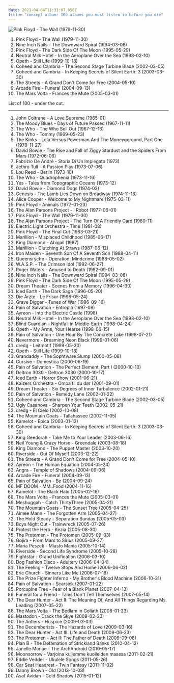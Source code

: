 ```yaml
---
date: 2021-04-04T11:31:07.050Z
title: "concept album: 100 albums you must listen to before you die"
---
```

![Pink Floyd - The Wall (1979-11-30)](http://coverartarchive.org/release/d4611812-e7cd-42bf-885a-b1cea9fd52bc/9371075020-500.jpg "Pink Floyd - The Wall (1979-11-30)")
<ol class="albums">
<li data-cover="http://coverartarchive.org/release/d4611812-e7cd-42bf-885a-b1cea9fd52bc/9371075020-500.jpg" data-tags="progressive rock" role="button">Pink Floyd - The Wall (1979-11-30)</li>
<li data-cover="http://coverartarchive.org/release/ab64976f-52a8-44e7-9aa3-d6703604bc2f/7159970718-500.jpg" data-tags="industrial, industrial rock" role="button">Nine Inch Nails - The Downward Spiral (1994-03-08)</li>
<li data-cover="http://coverartarchive.org/release/24ce2ec1-7b23-32f8-a92c-c576e054159b/16049538493-500.jpg" data-tags="progressive rock" role="button">Pink Floyd - The Dark Side Of The Moon (1995-05-29)</li>
<li data-cover="http://coverartarchive.org/release/66d845f4-e781-38b5-84af-c9e6fecf125d/21130335998-500.jpg" data-tags="indie, indie rock" role="button">Neutral Milk Hotel - In the Aeroplane Over the Sea (1998-02-10)</li>
<li data-cover="http://coverartarchive.org/release/c649c5c3-8abb-33e7-a62f-2be00043813c/9230662289-500.jpg" data-tags="progressive metal, progressive death metal" role="button">Opeth - Still Life (1999-10-18)</li>
<li data-cover="http://coverartarchive.org/release/2ab5fdc1-c24e-4f08-bc3b-ab291f515349/6572317296-500.jpg" data-tags="progressive rock" role="button">Coheed and Cambria - The Second Stage Turbine Blade (2002-03-05)</li>
<li data-cover="https://via.placeholder.com/450" data-tags="progressive rock" role="button">Coheed and Cambria - In Keeping Secrets of Silent Earth: 3 (2003-03-30)</li>
<li data-cover="http://coverartarchive.org/release/2e24044e-a62d-38cd-a81c-bb18568d69f7/16604406384-500.jpg" data-tags="hip-hop, hip hop" role="button">The Streets - A Grand Don't Come for Free (2004-05-10)</li>
<li data-cover="http://coverartarchive.org/release/26cdc327-38f2-4200-b5dc-f2fa0e13fcfe/1189320642-500.jpg" data-tags="indie rock" role="button">Arcade Fire - Funeral (2004-09-13)</li>
<li data-cover="http://coverartarchive.org/release/95973de7-ddf0-3322-81ea-9f636175bd79/16361971618-500.jpg" data-tags="progressive rock" role="button">The Mars Volta - Frances the Mute (2005-03-01)</li>
</ol>
List of 100 - under the cut.
<!-- more -->

_________________

<ol class="albums">
<li data-cover="http://coverartarchive.org/release/eb5f77b4-1201-4df8-9d5c-76bc417ebd66/14047816005-500.jpg" data-tags="jazz" role="button">
John Coltrane - A Love Supreme (1965-01)
</li>
<li data-cover="http://coverartarchive.org/release/f3bdf87d-550b-3f8e-b8f1-81a62d051a84/7926647371-500.jpg" data-tags="classic rock, progressive rock" role="button">
The Moody Blues - Days of Future Passed (1967-11-11)
</li>
<li data-cover="http://coverartarchive.org/release/dd8d891c-6664-41a5-8a59-8c82b5043068/16044068476-500.jpg" data-tags="rock, classic rock, 60s" role="button">
The Who - The Who Sell Out (1967-12-16)
</li>
<li data-cover="https://img.discogs.com/KQQisbhZUwl8QSf4_VxYHbVmcsk=/fit-in/523x512/filters:strip_icc():format(jpeg):mode_rgb():quality(90)/discogs-images/R-1435912-1219542672.jpeg.jpg" data-tags="rock opera, classic rock, rock" role="button">
The Who - Tommy (1969-05-23)
</li>
<li data-cover="https://img.discogs.com/sQAZsaA_cZEcU9n-eSJam8BDU0Q=/fit-in/600x600/filters:strip_icc():format(jpeg):mode_rgb():quality(90)/discogs-images/R-6029393-1409234353-8744.jpeg.jpg" data-tags="classic rock, rock, 70s" role="button">
The Kinks - Lola Versus Powerman And The Moneygoround, Part One (1970-11-27)
</li>
<li data-cover="http://coverartarchive.org/release/da4db8d1-13b2-3d5e-a447-e2ad7733476a/3833715017-500.jpg" data-tags="glam rock" role="button">
David Bowie - The Rise and Fall of Ziggy Stardust and the Spiders From Mars (1972-06-06)
</li>
<li data-cover="https://img.discogs.com/AFP294PSYnx-xDFZNcmGXM5m4Yc=/fit-in/500x480/filters:strip_icc():format(jpeg):mode_rgb():quality(90)/discogs-images/R-5456952-1393924915-7816.jpeg.jpg" data-tags="concept album, italy" role="button">
Fabrizio De André - Storia Di Un Impiegato (1973)
</li>
<li data-cover="http://coverartarchive.org/release/8ed99b83-6abc-402e-b723-b036b9441fc4/12733158344-500.jpg" data-tags="progressive rock" role="button">
Jethro Tull - A Passion Play (1973-07-06)
</li>
<li data-cover="http://coverartarchive.org/release/1bbac75e-ce53-4508-9096-54415e9a1177/4584669129-500.jpg" data-tags="70s" role="button">
Lou Reed - Berlin (1973-10)
</li>
<li data-cover="http://coverartarchive.org/release/db268a28-85a0-4afe-8779-609de7df4b9b/27745398432-500.jpg" data-tags="rock, classic rock, 70s, rock opera" role="button">
The Who - Quadrophenia (1973-11-16)
</li>
<li data-cover="https://img.discogs.com/zRaJPERMIJk19NpxUQ-3-KSB0rU=/fit-in/600x601/filters:strip_icc():format(jpeg):mode_rgb():quality(90)/discogs-images/R-1424009-1320333836.jpeg.jpg" data-tags="progressive rock" role="button">
Yes - Tales from Topographic Oceans (1973-12)
</li>
<li data-cover="http://coverartarchive.org/release/ac6a3bdd-4d2e-38e8-ba6e-33cecf128b18/14101003831-500.jpg" data-tags="glam rock, 70s" role="button">
David Bowie - Diamond Dogs (1974-03)
</li>
<li data-cover="http://coverartarchive.org/release/5f85c80f-d33a-430f-be13-cec775a9bd04/6040849759-500.jpg" data-tags="progressive rock" role="button">
Genesis - The Lamb Lies Down on Broadway (1974-11-18)
</li>
<li data-cover="http://coverartarchive.org/release/287a0f2c-53da-4fac-b254-f004e350fe82/14956557712-500.jpg" data-tags="hard rock, rock" role="button">
Alice Cooper - Welcome to My Nightmare (1975-03-11)
</li>
<li data-cover="http://coverartarchive.org/release/32f76eef-5004-3e80-bdf8-912298896134/14402610216-500.jpg" data-tags="progressive rock" role="button">
Pink Floyd - Animals (1977-01-23)
</li>
<li data-cover="http://coverartarchive.org/release/b4f7256c-bab4-4c4e-a536-6bf05af3b24e/3701983982-500.jpg" data-tags="progressive rock" role="button">
The Alan Parsons Project - I Robot (1977-06-01)
</li>
<li data-cover="http://coverartarchive.org/release/d4611812-e7cd-42bf-885a-b1cea9fd52bc/9371075020-500.jpg" data-tags="progressive rock" role="button">
Pink Floyd - The Wall (1979-11-30)
</li>
<li data-cover="http://coverartarchive.org/release/96436fe6-745b-3e4c-bbb7-4fd38ae98da4/10252980735-500.jpg" data-tags="progressive rock, classic rock" role="button">
The Alan Parsons Project - The Turn Of A Friendly Card (1980-11)
</li>
<li data-cover="http://coverartarchive.org/release/3b2d1c75-5ba2-44e1-8b09-449d893e229a/9699513967-500.jpg" data-tags="80s, symphonic rock, electric light orchestra" role="button">
Electric Light Orchestra - Time (1981-08)
</li>
<li data-cover="https://via.placeholder.com/450" data-tags="progressive rock" role="button">
Pink Floyd - The Final Cut (1983-03-21)
</li>
<li data-cover="https://via.placeholder.com/450" data-tags="progressive rock" role="button">
Marillion - Misplaced Childhood (1985-06-17)
</li>
<li data-cover="http://coverartarchive.org/release/0dcf0812-3064-38d3-a234-74a7084ad634/23757549091-500.jpg" data-tags="heavy metal" role="button">
King Diamond - Abigail (1987)
</li>
<li data-cover="http://coverartarchive.org/release/459b027b-c7d0-3f1c-9c49-1216179260c0/12905663035-500.jpg" data-tags="progressive rock" role="button">
Marillion - Clutching At Straws (1987-06-12)
</li>
<li data-cover="https://img.discogs.com/26EJQK-uA-jRDmUEhsyC7bhWiJA=/fit-in/600x524/filters:strip_icc():format(jpeg):mode_rgb():quality(90)/discogs-images/R-3446596-1330717578.jpeg.jpg" data-tags="heavy metal" role="button">
Iron Maiden - Seventh Son Of A Seventh Son (1988-04-11)
</li>
<li data-cover="http://coverartarchive.org/release/6e289506-bc59-48d8-8dc2-65575986ad0d/6859716930-500.jpg" data-tags="progressive metal" role="button">
Queensrÿche - Operation: Mindcrime (1988-05-02)
</li>
<li data-cover="http://coverartarchive.org/release/4bdb8024-ed76-43a1-aec7-6c9702d512d2/12225451426-500.jpg" data-tags="heavy metal" role="button">
W.A.S.P. - The Crimson Idol (1992-06-27)
</li>
<li data-cover="http://coverartarchive.org/release/c1b3f914-0b7f-3ee2-90ff-df83a62f4eb6/15706012837-500.jpg" data-tags="progressive rock" role="button">
Roger Waters - Amused to Death (1992-09-01)
</li>
<li data-cover="http://coverartarchive.org/release/ab64976f-52a8-44e7-9aa3-d6703604bc2f/7159970718-500.jpg" data-tags="industrial, industrial rock" role="button">
Nine Inch Nails - The Downward Spiral (1994-03-08)
</li>
<li data-cover="http://coverartarchive.org/release/24ce2ec1-7b23-32f8-a92c-c576e054159b/16049538493-500.jpg" data-tags="progressive rock" role="button">
Pink Floyd - The Dark Side Of The Moon (1995-05-29)
</li>
<li data-cover="http://coverartarchive.org/release/f71cf282-76dc-45ef-a25f-edd5d65152af/15074067392-500.jpg" data-tags="progressive metal" role="button">
Dream Theater - Scenes From a Memory (1996-04-30)
</li>
<li data-cover="https://img.discogs.com/WeOpxeolCLMCOCFdIDxAM5TCnOk=/fit-in/600x516/filters:strip_icc():format(jpeg):mode_rgb():quality(90)/discogs-images/R-6092807-1446529825-4734.jpeg.jpg" data-tags="power metal" role="button">
Iced Earth - The Dark Saga (1996-05-20)
</li>
<li data-cover="http://coverartarchive.org/release/cd7ba587-8bfc-4fd6-b77b-d13e9f4f3ff7/9286204382-500.jpg" data-tags="punk, punk rock, german" role="button">
Die Ärzte - Le Frisur (1996-05-24)
</li>
<li data-cover="https://img.discogs.com/BDGD2HST67jkgfgyJtNnyChItTc=/fit-in/493x429/filters:strip_icc():format(jpeg):mode_rgb():quality(90)/discogs-images/R-2009258-1258293871.jpeg.jpg" data-tags="heavy metal" role="button">
Grave Digger - Tunes of War (1996-09-16)
</li>
<li data-cover="http://coverartarchive.org/release/3a78dd31-7dbf-35d4-a658-b9f8c98e9b1d/2498103415-500.jpg" data-tags="progressive metal" role="button">
Pain of Salvation - Entropia (1997-08)
</li>
<li data-cover="http://coverartarchive.org/release/8d8ce4ac-92a1-300c-88af-8f214ee2544b/5119636248-500.jpg" data-tags="progressive metal" role="button">
Ayreon - Into the Electric Castle (1998)
</li>
<li data-cover="http://coverartarchive.org/release/66d845f4-e781-38b5-84af-c9e6fecf125d/21130335998-500.jpg" data-tags="indie, indie rock" role="button">
Neutral Milk Hotel - In the Aeroplane Over the Sea (1998-02-10)
</li>
<li data-cover="http://coverartarchive.org/release/79a304b8-b5bc-4a61-82ac-6865cc67ee22/5453504019-500.jpg" data-tags="power metal" role="button">
Blind Guardian - Nightfall in Middle-Earth (1998-04-24)
</li>
<li data-cover="https://img.discogs.com/r0C4rXz3rBa3T3zLbZpJbi0NwyM=/fit-in/600x600/filters:strip_icc():format(jpeg):mode_rgb():quality(90)/discogs-images/R-1672581-1236025320.jpeg.jpg" data-tags="progressive death metal, progressive metal" role="button">
Opeth - My Arms, Your Hearse (1998-06-15)
</li>
<li data-cover="https://via.placeholder.com/450" data-tags="progressive metal" role="button">
Pain of Salvation - One Hour By The Concrete Lake (1998-07-21)
</li>
<li data-cover="http://coverartarchive.org/release/2412502a-559c-4e67-8602-ee42b0ba4e65/11585612900-500.jpg" data-tags="progressive metal, thrash metal" role="button">
Nevermore - Dreaming Neon Black (1999-01-06)
</li>
<li data-cover="http://coverartarchive.org/release/005e2e79-00f3-3a98-9a7d-9a1ca42de150/11854796230-500.jpg" data-tags="progressive rock" role="button">
dredg - Leitmotif (1999-05-30)
</li>
<li data-cover="http://coverartarchive.org/release/c649c5c3-8abb-33e7-a62f-2be00043813c/9230662289-500.jpg" data-tags="progressive metal, progressive death metal" role="button">
Opeth - Still Life (1999-10-18)
</li>
<li data-cover="https://via.placeholder.com/450" data-tags="indie rock" role="button">
Grandaddy - The Sophtware Slump (2000-05-08)
</li>
<li data-cover="http://coverartarchive.org/release/e973d272-3f35-4b02-82e3-aa43f83031b2/19933342206-500.jpg" data-tags="indie rock" role="button">
Cursive - Domestica (2000-06-19)
</li>
<li data-cover="http://coverartarchive.org/release/3039a1a9-a8d2-4560-81c7-b0af31f692b3/1290036364-500.jpg" data-tags="progressive metal" role="button">
Pain of Salvation - The Perfect Element, Part I (2000-10-10)
</li>
<li data-cover="http://coverartarchive.org/release/2fcef022-76ae-441a-bade-728151531db9/23997227452-500.jpg" data-tags="hip-hop" role="button">
Deltron 3030 - Deltron 3030 (2000-10-17)
</li>
<li data-cover="https://img.discogs.com/WeOpxeolCLMCOCFdIDxAM5TCnOk=/fit-in/600x516/filters:strip_icc():format(jpeg):mode_rgb():quality(90)/discogs-images/R-6092807-1446529825-4734.jpeg.jpg" data-tags="power metal" role="button">
Iced Earth - Horror Show (2001-06-21)
</li>
<li data-cover="http://coverartarchive.org/release/62b6186a-845d-4b39-be26-e2c5ef762fb5/14681498497-500.jpg" data-tags="norwegian, ompa" role="button">
Kaizers Orchestra - Ompa til du dør (2001-09-01)
</li>
<li data-cover="http://coverartarchive.org/release/e12bf981-852e-4df3-a9b8-307f38636f67/1118806197-500.jpg" data-tags="progressive metal" role="button">
Dream Theater - Six Degrees of Inner Turbulence (2002-01-21)
</li>
<li data-cover="https://via.placeholder.com/450" data-tags="progressive metal" role="button">
Pain of Salvation - Remedy Lane (2002-01-22)
</li>
<li data-cover="http://coverartarchive.org/release/2ab5fdc1-c24e-4f08-bc3b-ab291f515349/6572317296-500.jpg" data-tags="progressive rock" role="button">
Coheed and Cambria - The Second Stage Turbine Blade (2002-03-05)
</li>
<li data-cover="http://coverartarchive.org/release/46fafbb5-a0cb-4530-86e4-f80d8396e576/3985509153-500.jpg" data-tags="indie rock" role="button">
Ugly Casanova - Sharpen Your Teeth (2002-05-21)
</li>
<li data-cover="http://coverartarchive.org/release/2ed4fd06-90a9-3441-83be-737236425347/11854737364-500.jpg" data-tags="progressive rock" role="button">
dredg - El Cielo (2002-10-08)
</li>
<li data-cover="http://coverartarchive.org/release/d2a314ab-986e-40af-8cab-04806ab68ce9/7927220552-500.jpg" data-tags="indie" role="button">
The Mountain Goats - Tallahassee (2002-11-05)
</li>
<li data-cover="http://coverartarchive.org/release/4c5b22d5-e901-3e0c-89b1-ded24953449a/1287069532-500.jpg" data-tags="power metal" role="button">
Kamelot - Epica (2003-01-13)
</li>
<li data-cover="https://via.placeholder.com/450" data-tags="progressive rock" role="button">
Coheed and Cambria - In Keeping Secrets of Silent Earth: 3 (2003-03-30)
</li>
<li data-cover="http://coverartarchive.org/release/41e7289c-9db7-4a4e-9bfb-54e0a81ba57c/20230128328-500.jpg" data-tags="hip-hop, hip hop" role="button">
King Geedorah - Take Me to Your Leader (2003-06-16)
</li>
<li data-cover="https://img.discogs.com/bBIQgR93PvsmBA1M-MKwGaSZIbU=/fit-in/600x600/filters:strip_icc():format(jpeg):mode_rgb():quality(90)/discogs-images/R-10093870-1491496361-5615.jpeg.jpg" data-tags="rock, classic rock, neil young" role="button">
Neil Young & Crazy Horse - Greendale (2003-08-18)
</li>
<li data-cover="https://img.discogs.com/MUZz_Nwet0IcSgHmLqL2GW78OjA=/fit-in/600x597/filters:strip_icc():format(jpeg):mode_rgb():quality(90)/discogs-images/R-3587243-1336379029.jpeg.jpg" data-tags="heavy metal" role="button">
King Diamond - The Puppet Master (2003-10-20)
</li>
<li data-cover="http://coverartarchive.org/release/bef6b0e4-2b92-43ce-bd2d-85b60b0f95a8/18840461906-500.jpg" data-tags="progressive rock" role="button">
Riverside - Out Of Myself (2003-12-22)
</li>
<li data-cover="http://coverartarchive.org/release/2e24044e-a62d-38cd-a81c-bb18568d69f7/16604406384-500.jpg" data-tags="hip-hop, hip hop" role="button">
The Streets - A Grand Don't Come for Free (2004-05-10)
</li>
<li data-cover="http://coverartarchive.org/release/6643b9b7-ffcd-47a8-be9d-d5c93a4b19d7/16345711720-500.jpg" data-tags="progressive metal" role="button">
Ayreon - The Human Equation (2004-05-24)
</li>
<li data-cover="http://coverartarchive.org/release/b0839b8b-a0c8-3966-b567-93e3ffa00155/10455552232-500.jpg" data-tags="power metal" role="button">
Angra - Temple of Shadows (2004-09-06)
</li>
<li data-cover="http://coverartarchive.org/release/26cdc327-38f2-4200-b5dc-f2fa0e13fcfe/1189320642-500.jpg" data-tags="indie rock" role="button">
Arcade Fire - Funeral (2004-09-13)
</li>
<li data-cover="https://img.discogs.com/BOfifoLmDttVwiJV2tdm9sKm6Zg=/fit-in/600x580/filters:strip_icc():format(jpeg):mode_rgb():quality(90)/discogs-images/R-9175804-1550518049-6963.jpeg.jpg" data-tags="progressive metal" role="button">
Pain of Salvation - Be (2004-09-24)
</li>
<li data-cover="https://via.placeholder.com/450" data-tags="hip-hop, rap" role="button">
MF DOOM - MM..Food (2004-11-16)
</li>
<li data-cover="https://img.discogs.com/QwK-r1ldXQjtGj0UzIhY8bE2B1E=/fit-in/500x500/filters:strip_icc():format(jpeg):mode_rgb():quality(90)/discogs-images/R-10881431-1505865280-5394.jpeg.jpg" data-tags="power metal" role="button">
Kamelot - The Black Halo (2005-02-16)
</li>
<li data-cover="http://coverartarchive.org/release/95973de7-ddf0-3322-81ea-9f636175bd79/16361971618-500.jpg" data-tags="progressive rock" role="button">
The Mars Volta - Frances the Mute (2005-03-01)
</li>
<li data-cover="http://coverartarchive.org/release/6a3719d9-20a9-3119-a036-5595202976b0/4952344545-500.jpg" data-tags="progressive metal, math metal" role="button">
Meshuggah - Catch ThirtyThree (2005-04-21)
</li>
<li data-cover="http://coverartarchive.org/release/da425314-ecc7-4db3-a296-90942f172b18/28511522132-500.jpg" data-tags="indie" role="button">
The Mountain Goats - The Sunset Tree (2005-04-25)
</li>
<li data-cover="http://coverartarchive.org/release/8229113f-641b-3333-bd9e-faa23c4f75ef/12368351534-500.jpg" data-tags="female vocalists, singer-songwriter" role="button">
Aimee Mann - The Forgotten Arm (2005-04-27)
</li>
<li data-cover="https://via.placeholder.com/450" data-tags="rock, indie" role="button">
The Hold Steady - Separation Sunday (2005-05-03)
</li>
<li data-cover="http://coverartarchive.org/release/63593d1a-1075-4605-ae89-466c1ade1ccd/26393565243-500.jpg" data-tags="screamo, post-hardcore, alternative, emo, pop punk" role="button">
Boys Night Out - Trainwreck (2005-07-26)
</li>
<li data-cover="http://coverartarchive.org/release/823a4507-0214-4494-94b4-a412bea51fb3/26400961318-500.jpg" data-tags="mathcore, progressive metalcore" role="button">
Protest the Hero - Kezia (2005-08-30)
</li>
<li data-cover="http://coverartarchive.org/release/cb1ffc9e-4516-4cf0-9b93-f736c312222c/1550603027-500.jpg" data-tags="rock opera" role="button">
The Protomen - The Protomen (2005-09-03)
</li>
<li data-cover="http://coverartarchive.org/release/a430ab40-b6ad-3add-98fe-276d5251a42b/22928954741-500.jpg" data-tags="whalecore, progressive death metal, progressive metal, death metal" role="button">
Gojira - From Mars to Sirius (2005-09-27)
</li>
<li data-cover="https://via.placeholder.com/450" data-tags="polish" role="button">
Maria Peszek - Miasto Mania (2005-10-14)
</li>
<li data-cover="http://coverartarchive.org/release/95ffdbf4-0edd-4fb2-97ee-957a51890844/16128342815-500.jpg" data-tags="progressive rock" role="button">
Riverside - Second Life Syndrome (2005-10-28)
</li>
<li data-cover="https://img.discogs.com/RQAamW3AUlk7W1EO5pPjjLsJTjI=/fit-in/600x598/filters:strip_icc():format(jpeg):mode_rgb():quality(90)/discogs-images/R-651354-1314227271.jpeg.jpg" data-tags="post-hardcore" role="button">
Fightstar - Grand Unification (2006-03-10)
</li>
<li data-cover="https://img.discogs.com/UWehwv40d4qK5yESFfl1Q_srYZM=/fit-in/600x593/filters:strip_icc():format(jpeg):mode_rgb():quality(90)/discogs-images/R-680564-1501944676-9675.jpeg.jpg" data-tags="experimental, noir" role="button">
Dog Fashion Disco - Adultery (2006-04-04)
</li>
<li data-cover="https://img.discogs.com/MF5OAxYidkbpBbnMfpmbS4Mpdtk=/fit-in/600x913/filters:strip_icc():format(jpeg):mode_rgb():quality(90)/discogs-images/R-9036903-1510133812-1025.jpeg.jpg" data-tags="british, soft rock, pop, indie, rock" role="button">
The Feeling - Twelve Stops And Home (2006-06-02)
</li>
<li data-cover="http://coverartarchive.org/release/90f54514-f789-4835-b3e0-d1f14e9e766e/3820440959-500.jpg" data-tags="country" role="button">
Eric Church - Sinners Like Me (2006-07-18)
</li>
<li data-cover="https://img.discogs.com/y3J1BJWu6hxUYGABSHnoVyX1VkA=/fit-in/300x299/filters:strip_icc():format(jpeg):mode_rgb():quality(90)/discogs-images/R-3040332-1312929855.jpeg.jpg" data-tags="acoustic" role="button">
The Prize Fighter Inferno - My Brother's Blood Machine (2006-10-31)
</li>
<li data-cover="http://coverartarchive.org/release/57df139a-0e66-4810-9180-8e30948e29d5/16094167297-500.jpg" data-tags="progressive metal" role="button">
Pain of Salvation - Scarsick (2007-01-22)
</li>
<li data-cover="https://via.placeholder.com/450" data-tags="progressive rock" role="button">
Porcupine Tree - Fear of a Blank Planet (2007-04-13)
</li>
<li data-cover="http://coverartarchive.org/release/2bb1997c-dcb4-4626-97ab-2233b4fb50c8/14774161222-500.jpg" data-tags="alternative rock, post-hardcore" role="button">
Funeral for a Friend - Tales Don't Tell Themselves (2007-05-14)
</li>
<li data-cover="http://coverartarchive.org/release/80acdf88-f600-4ab6-9775-7e1a724b87f7/15388294239-500.jpg" data-tags="progressive rock" role="button">
The Dear Hunter - Act II: The Meaning Of, And All Things Regarding Ms. Leading (2007-05-22)
</li>
<li data-cover="https://via.placeholder.com/450" data-tags="progressive rock" role="button">
The Mars Volta - The Bedlam in Goliath (2008-01-23)
</li>
<li data-cover="http://coverartarchive.org/release/23610e26-f231-41fa-a71b-2d97098ddeff/13333863755-500.jpg" data-tags="progressive metal" role="button">
Mastodon - Crack the Skye (2009-02-23)
</li>
<li data-cover="https://img.discogs.com/GxQjBeFyocuKNcGZ4c-UBv-dTTk=/fit-in/600x600/filters:strip_icc():format(jpeg):mode_rgb():quality(90)/discogs-images/R-1855864-1266676841.jpeg.jpg" data-tags="indie, haunting" role="button">
The Antlers - Hospice (2009-03-03)
</li>
<li data-cover="http://coverartarchive.org/release/90c6a554-9e10-4ecc-a758-f5b166532ee4/21730294720-500.jpg" data-tags="indie, indie rock, alternative, rock opera" role="button">
The Decemberists - The Hazards of Love (2009-03-16)
</li>
<li data-cover="https://img.discogs.com/U9Jn2NXxOsUmCAoL4u1P3zTb9w8=/fit-in/600x542/filters:strip_icc():format(jpeg):mode_rgb():quality(90)/discogs-images/R-1877212-1399495634-5871.jpeg.jpg" data-tags="progressive rock" role="button">
The Dear Hunter - Act III: Life and Death (2009-06-23)
</li>
<li data-cover="http://coverartarchive.org/release/aa8b7472-1647-4c42-b1ae-261567c31107/3784041521-500.jpg" data-tags="progressive rock, epic, rock opera" role="button">
The Protomen - Act II: The Father of Death (2009-09-08)
</li>
<li data-cover="https://img.discogs.com/qcIKjGB-FH-3K7RIwl7Ik8UsLbE=/fit-in/600x534/filters:strip_icc():format(jpeg):mode_rgb():quality(90)/discogs-images/R-2604977-1549321734-9052.jpeg.jpg" data-tags="soul" role="button">
Plan B - The Defamation of Strickland Banks (2010-04-12)
</li>
<li data-cover="http://coverartarchive.org/release/14ae1a9c-9e8e-3ae5-87f2-3bf68b9feefd/8899038012-500.jpg" data-tags="soul, funk" role="button">
Janelle Monáe - The ArchAndroid (2010-05-17)
</li>
<li data-cover="http://coverartarchive.org/release/933e061d-d45a-4b36-8a69-bdf3a239baf4/2631033047-500.jpg" data-tags="pagan metal, black metal" role="button">
Moonsorrow - Varjoina kuljemme kuolleiden maassa (2011-02-21)
</li>
<li data-cover="https://via.placeholder.com/450" data-tags="folk" role="button">
Eddie Vedder - Ukulele Songs (2011-05-26)
</li>
<li data-cover="http://coverartarchive.org/release/8ea11957-0df0-4fe0-b100-b822426e028b/8773562697-500.jpg" data-tags="indie rock" role="button">
Car Seat Headrest - Twin Fantasy (2011-11-02)
</li>
<li data-cover="http://coverartarchive.org/release/4a5a2821-8050-49a1-8a0b-b7f8db6528a4/5375362353-500.jpg" data-tags="hardcore hip hop" role="button">
Danny Brown - Old (2013-10-08)
</li>
<li data-cover="http://coverartarchive.org/release/ed2766c1-da1c-4ede-9869-e7ccbf86f7eb/9171345844-500.jpg" data-tags="indie rock, folk rock, blues rock, concept album, dez mona" role="button">
Asaf Avidan - Gold Shadow (2015-01-12)
</li>
</ol>